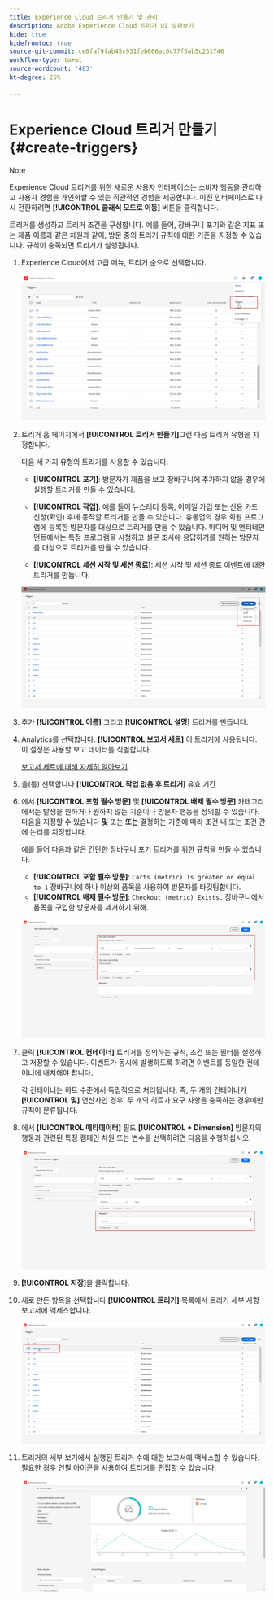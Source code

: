 ```yaml
---
title: Experience Cloud 트리거 만들기 및 관리
description: Adobe Experience Cloud 트리거 UI 살펴보기
hide: true
hidefromtoc: true
source-git-commit: ce0faf9fab45c931feb666ac0c77f5ab5c231746
workflow-type: tm+mt
source-wordcount: '483'
ht-degree: 25%

---
```


# Experience Cloud 트리거 만들기 {#create-triggers}

>[!NOTE]
>
> Experience Cloud 트리거를 위한 새로운 사용자 인터페이스는 소비자 행동을 관리하고 사용자 경험을 개인화할 수 있는 직관적인 경험을 제공합니다. 이전 인터페이스로 다시 전환하려면 **[!UICONTROL 클래식 모드로 이동]** 버튼을 클릭합니다.

트리거를 생성하고 트리거 조건을 구성합니다. 예를 들어, 장바구니 포기와 같은 지표 또는 제품 이름과 같은 차원과 같이, 방문 중의 트리거 규칙에 대한 기준을 지정할 수 있습니다. 규칙이 충족되면 트리거가 실행됩니다.

1. Experience Cloud에서 고급 메뉴, 트리거 순으로 선택합니다.

   ![](assets/triggers_7.png)

1. 트리거 홈 페이지에서 **[!UICONTROL 트리거 만들기]**&#x200B;그런 다음 트리거 유형을 지정합니다.

   다음 세 가지 유형의 트리거를 사용할 수 있습니다.

   * **[!UICONTROL 포기]**: 방문자가 제품을 보고 장바구니에 추가하지 않을 경우에 실행할 트리거를 만들 수 있습니다.

   * **[!UICONTROL 작업]**: 예를 들어 뉴스레터 등록, 이메일 가입 또는 신용 카드 신청(확인) 후에 동작할 트리거를 만들 수 있습니다. 유통업의 경우 회원 프로그램에 등록한 방문자를 대상으로 트리거를 만들 수 있습니다. 미디어 및 엔터테인먼트에서는 특정 프로그램을 시청하고 설문 조사에 응답하기를 원하는 방문자를 대상으로 트리거를 만들 수 있습니다.

   * **[!UICONTROL 세션 시작 및 세션 종료]**: 세션 시작 및 세션 종료 이벤트에 대한 트리거를 만듭니다.

   ![](assets/triggers_1.png)

1. 추가 **[!UICONTROL 이름]** 그리고 **[!UICONTROL 설명]** 트리거를 만듭니다.

1. Analytics를 선택합니다. **[!UICONTROL 보고서 세트]** 이 트리거에 사용됩니다. 이 설정은 사용할 보고 데이터를 식별합니다.

   [보고서 세트에 대해 자세히 알아보기](https://experienceleague.adobe.com/docs/analytics/admin/admin-tools/manage-report-suites/c-new-report-suite/t-create-a-report-suite.html).

1. 을(를) 선택합니다 **[!UICONTROL 작업 없음 후 트리거]** 유효 기간

1. 에서 **[!UICONTROL 포함 필수 방문]** 및 **[!UICONTROL 배제 필수 방문]** 카테고리에서는 발생을 원하거나 원하지 않는 기준이나 방문자 행동을 정의할 수 있습니다. 다음을 지정할 수 있습니다 **및** 또는 **또는** 결정하는 기준에 따라 조건 내 또는 조건 간에 논리를 지정합니다.

   예를 들어 다음과 같은 간단한 장바구니 포기 트리거를 위한 규칙을 만들 수 있습니다.

   * **[!UICONTROL 포함 필수 방문]**: `Carts (metric) Is greater or equal to 1` 장바구니에 하나 이상의 품목을 사용하여 방문자를 타깃팅합니다.
   * **[!UICONTROL 배제 필수 방문]**: `Checkout (metric) Exists.` 장바구니에서 품목을 구입한 방문자를 제거하기 위해.

   ![](assets/triggers_2.png)

1. 클릭 **[!UICONTROL 컨테이너]** 트리거를 정의하는 규칙, 조건 또는 필터를 설정하고 저장할 수 있습니다. 이벤트가 동시에 발생하도록 하려면 이벤트를 동일한 컨테이너에 배치해야 합니다.

   각 컨테이너는 히트 수준에서 독립적으로 처리됩니다. 즉, 두 개의 컨테이너가 **[!UICONTROL 및]** 연산자인 경우, 두 개의 히트가 요구 사항을 충족하는 경우에만 규칙이 분류됩니다.

1. 에서 **[!UICONTROL 메타데이터]** 필드 **[!UICONTROL + Dimension]** 방문자의 행동과 관련된 특정 캠페인 차원 또는 변수를 선택하려면 다음을 수행하십시오.

   ![](assets/triggers_3.png)

1. **[!UICONTROL 저장]**&#x200B;을 클릭합니다.

1. 새로 만든 항목을 선택합니다 **[!UICONTROL 트리거]** 목록에서 트리거 세부 사항 보고서에 액세스합니다.

   ![](assets/triggers_4.png)

1. 트리거의 세부 보기에서 실행된 트리거 수에 대한 보고서에 액세스할 수 있습니다. 필요한 경우 연필 아이콘을 사용하여 트리거를 편집할 수 있습니다.

   ![](assets/triggers_5.png)
